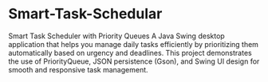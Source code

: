 # Smart-Task-Schedular
 Smart Task Scheduler with Priority Queues  A Java Swing desktop application that helps you manage daily tasks efficiently by prioritizing them automatically based on urgency and deadlines. This project demonstrates the use of PriorityQueue, JSON persistence (Gson), and Swing UI design for smooth and responsive task management.
